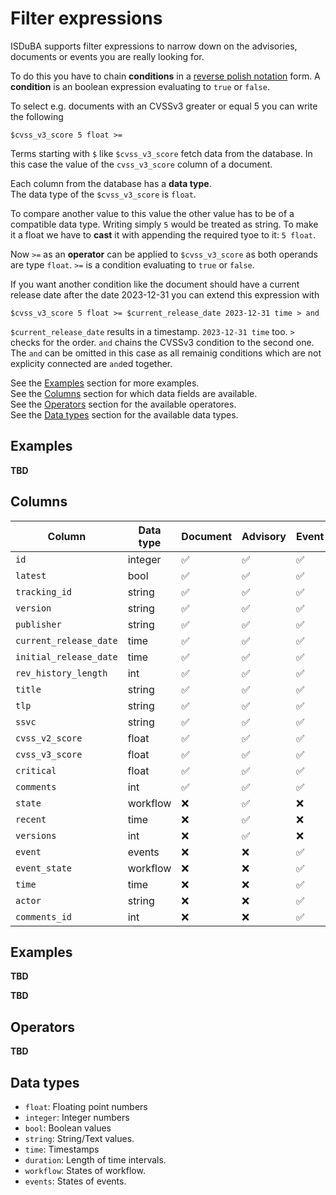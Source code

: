 # Filter expressions

ISDuBA supports filter expressions to narrow down on the advisories,
documents or events you are really looking for.

To do this you have to chain **conditions** in a [reverse polish notation](https://en.wikipedia.org/wiki/Reverse_Polish_notation) form. A **condition** is an boolean expression evaluating to `true` or `false`.

To select e.g. documents with an CVSSv3 greater or equal 5 you can write the following

```
$cvss_v3_score 5 float >=
```

Terms starting with `$` like `$cvss_v3_score` fetch data from the database. In this case the
value of the `cvss_v3_score` column of a document.

Each column from the database has a **data type**.  
The data type of the `$cvss_v3_score` is `float`.

To compare another value to this value the other value has to be of a compatible data type.
Writing simply `5` would be treated as string. To make it a float we have to **cast** it with
appending the required tyoe to it: `5 float`.  

Now `>=` as an **operator** can be applied to `$cvss_v3_score` as
both operands are type `float`. `>=` is a condition evaluating to `true` or `false`.

If you want another condition like the document should have a current release date after
the date 2023-12-31 you can extend this expression with

```
$cvss_v3_score 5 float >= $current_release_date 2023-12-31 time > and
```

`$current_release_date` results in a timestamp. `2023-12-31 time` too.
`>` checks for the order. `and` chains the CVSSv3 condition to the second one.
The `and` can be omitted in this case as all remainig conditions which are
not explicity connected are `and`ed together.


See the [Examples](#section_examples) section for more examples.  
See the [Columns](#section_columns) section for which data fields are available.  
See the [Operators](#section_operators) section for the available operatores.  
See the [Data types](#section_datatypes) section for the available data types.  

## <a name="section_examples"></a> Examples

**TBD**

## <a name="section_columns"></a> Columns

| Column                 | Data type | Document | Advisory | Event | Description |
| ---------------------- | --------- | -------- | -------- | ----- | ----------- |
| `id`                   | integer   | :white_check_mark:        | :white_check_mark:        | :white_check_mark:     | Database ID of a document |
| `latest`               | bool      | :white_check_mark:        | :white_check_mark:        | :white_check_mark:     | Latest document of an advisory |
| `tracking_id`          | string    | :white_check_mark:        | :white_check_mark:        | :white_check_mark:     | `/document/tracking/id` |
| `version`              | string    | :white_check_mark:        | :white_check_mark:        | :white_check_mark:     | `/document/tracking/version` |
| `publisher`            | string    | :white_check_mark:        | :white_check_mark:        | :white_check_mark:     | `/document/publisher/name` |
| `current_release_date` | time      | :white_check_mark:        | :white_check_mark:        | :white_check_mark:     | `/document/tracking/current_release_date` |
| `initial_release_date` | time      | :white_check_mark:        | :white_check_mark:        | :white_check_mark:     | `/document/tracking/initial_release_date` |
| `rev_history_length`   | int       | :white_check_mark:        | :white_check_mark:        | :white_check_mark:     | Length of the revision history |
| `title`                | string    | :white_check_mark:        | :white_check_mark:        | :white_check_mark:     | `/document/title` |
| `tlp`                  | string    | :white_check_mark:        | :white_check_mark:        | :white_check_mark:     | `/document/distribution/tlp/label` |
| `ssvc`                 | string    | :white_check_mark:        | :white_check_mark:        | :white_check_mark:     | SSVC score of this document |
| `cvss_v2_score`        | float     | :white_check_mark:        | :white_check_mark:        | :white_check_mark:     | `max(/document/vulnerabilities[*]/scores[*]/cvss_v2/baseScore)` |
| `cvss_v3_score`        | float     | :white_check_mark:        | :white_check_mark:        | :white_check_mark:     | `max(/document/vulnerabilities[*]/scores[*]/cvss_v3_scorecore)` |
| `critical`             | float     | :white_check_mark:        | :white_check_mark:        | :white_check_mark:     | `coalesce(cvss_v3_score, cvss_v2_score)` |
| `comments`             | int       | :white_check_mark:        | :white_check_mark:        | :white_check_mark:     | Number of comments of document/advisory |
| `state`                | workflow  | :x:        | :white_check_mark:        | :x:     | State of advisory |
| `recent`               | time      | :x:        | :white_check_mark:        | :x:     | Timestamp of recent event of advisory |
| `versions`             | int       | :x:        | :white_check_mark:        | :x:     | Number of documents per advisory |
| `event`                | events    | :x:        | :x:        | :white_check_mark:     | Type of event |
| `event_state`          | workflow  | :x:        | :x:        | :white_check_mark:     | State of advisory associated with event |
| `time`                 | time      | :x:        | :x:        | :white_check_mark:     | Timestamp of the event |
| `actor`                | string    | :x:        | :x:        | :white_check_mark:     | User who triggered the event |
| `comments_id`          | int       | :x:        | :x:        | :white_check_mark:     | If event was comment related, ID of the affected comment |

## <a name="section_examples"></a> Examples

**TBD**


**TBD**

## <a name="section_operators"></a> Operators

**TBD**

## <a name="section_datatypes"></a>Data types

- `float`: Floating point numbers
- `integer`: Integer numbers
- `bool`: Boolean values
- `string`: String/Text values.
- `time`: Timestamps
- `duration`: Length of time intervals.
- `workflow`: States of workflow.
- `events`: States of events.

